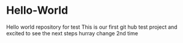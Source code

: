 # Hello-World
Hello world repository for test
This is our first git hub test project and excited to see the next steps
hurray
change 2nd time

